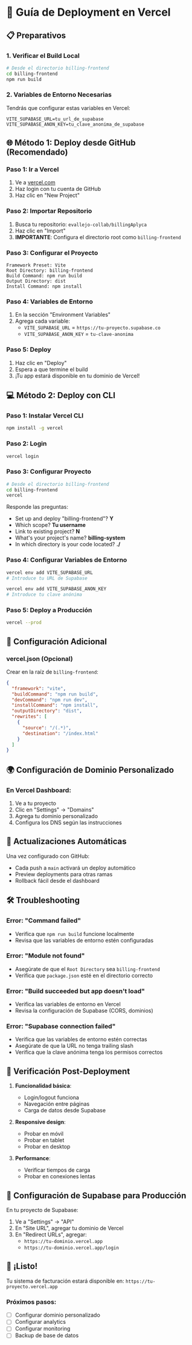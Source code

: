 # 🚀 Guía de Deployment en Vercel

## 📋 Preparativos

### 1. Verificar el Build Local
```bash
# Desde el directorio billing-frontend
cd billing-frontend
npm run build
```

### 2. Variables de Entorno Necesarias
Tendrás que configurar estas variables en Vercel:
```env
VITE_SUPABASE_URL=tu_url_de_supabase
VITE_SUPABASE_ANON_KEY=tu_clave_anonima_de_supabase
```

## 🌐 Método 1: Deploy desde GitHub (Recomendado)

### Paso 1: Ir a Vercel
1. Ve a [vercel.com](https://vercel.com)
2. Haz login con tu cuenta de GitHub
3. Haz clic en "New Project"

### Paso 2: Importar Repositorio
1. Busca tu repositorio: `evallejo-collab/billingAplyca`
2. Haz clic en "Import"
3. **IMPORTANTE**: Configura el directorio root como `billing-frontend`

### Paso 3: Configurar el Proyecto
```
Framework Preset: Vite
Root Directory: billing-frontend
Build Command: npm run build
Output Directory: dist
Install Command: npm install
```

### Paso 4: Variables de Entorno
1. En la sección "Environment Variables"
2. Agrega cada variable:
   - `VITE_SUPABASE_URL` = `https://tu-proyecto.supabase.co`
   - `VITE_SUPABASE_ANON_KEY` = `tu-clave-anonima`

### Paso 5: Deploy
1. Haz clic en "Deploy"
2. Espera a que termine el build
3. ¡Tu app estará disponible en tu dominio de Vercel!

## 💻 Método 2: Deploy con CLI

### Paso 1: Instalar Vercel CLI
```bash
npm install -g vercel
```

### Paso 2: Login
```bash
vercel login
```

### Paso 3: Configurar Proyecto
```bash
# Desde el directorio billing-frontend
cd billing-frontend
vercel
```

Responde las preguntas:
- Set up and deploy "billing-frontend"? **Y**
- Which scope? **Tu username**
- Link to existing project? **N**
- What's your project's name? **billing-system**
- In which directory is your code located? **./**

### Paso 4: Configurar Variables de Entorno
```bash
vercel env add VITE_SUPABASE_URL
# Introduce tu URL de Supabase

vercel env add VITE_SUPABASE_ANON_KEY
# Introduce tu clave anónima
```

### Paso 5: Deploy a Producción
```bash
vercel --prod
```

## 🔧 Configuración Adicional

### vercel.json (Opcional)
Crear en la raíz de `billing-frontend`:
```json
{
  "framework": "vite",
  "buildCommand": "npm run build",
  "devCommand": "npm run dev",
  "installCommand": "npm install",
  "outputDirectory": "dist",
  "rewrites": [
    {
      "source": "/(.*)",
      "destination": "/index.html"
    }
  ]
}
```

## 🌍 Configuración de Dominio Personalizado

### En Vercel Dashboard:
1. Ve a tu proyecto
2. Clic en "Settings" → "Domains"
3. Agrega tu dominio personalizado
4. Configura los DNS según las instrucciones

## 🔄 Actualizaciones Automáticas

Una vez configurado con GitHub:
- Cada push a `main` activará un deploy automático
- Preview deployments para otras ramas
- Rollback fácil desde el dashboard

## 🛠️ Troubleshooting

### Error: "Command failed"
- Verifica que `npm run build` funcione localmente
- Revisa que las variables de entorno estén configuradas

### Error: "Module not found"
- Asegúrate de que el `Root Directory` sea `billing-frontend`
- Verifica que `package.json` esté en el directorio correcto

### Error: "Build succeeded but app doesn't load"
- Verifica las variables de entorno en Vercel
- Revisa la configuración de Supabase (CORS, dominios)

### Error: "Supabase connection failed"
- Verifica que las variables de entorno estén correctas
- Asegúrate de que la URL no tenga trailing slash
- Verifica que la clave anónima tenga los permisos correctos

## 📱 Verificación Post-Deployment

1. **Funcionalidad básica**:
   - Login/logout funciona
   - Navegación entre páginas
   - Carga de datos desde Supabase

2. **Responsive design**:
   - Probar en móvil
   - Probar en tablet
   - Probar en desktop

3. **Performance**:
   - Verificar tiempos de carga
   - Probar en conexiones lentas

## 🔐 Configuración de Supabase para Producción

En tu proyecto de Supabase:
1. Ve a "Settings" → "API"
2. En "Site URL", agregar tu dominio de Vercel
3. En "Redirect URLs", agregar:
   - `https://tu-dominio.vercel.app`
   - `https://tu-dominio.vercel.app/login`

## 🎉 ¡Listo!

Tu sistema de facturación estará disponible en:
`https://tu-proyecto.vercel.app`

### Próximos pasos:
- [ ] Configurar dominio personalizado
- [ ] Configurar analytics
- [ ] Configurar monitoring
- [ ] Backup de base de datos